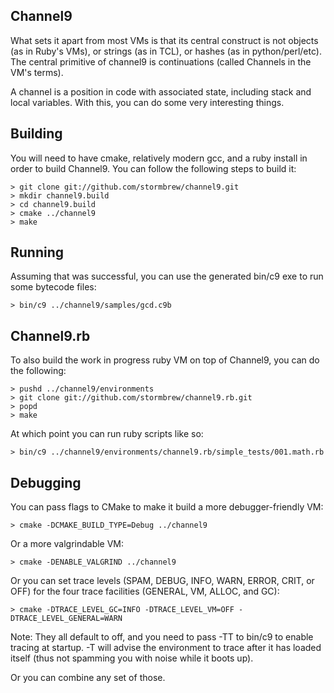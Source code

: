 Channel9
--------

What sets it apart from most VMs is that its central construct is
not objects (as in Ruby's VMs), or strings (as in TCL), or hashes
(as in python/perl/etc). The central primitive of channel9 is
continuations (called Channels in the VM's terms).

A channel is a position in code with associated state, including
stack and local variables. With this, you can do some very interesting
things.

Building
--------

You will need to have cmake, relatively modern gcc, and a ruby install
in order to build Channel9. You can follow the following steps to build it:

	> git clone git://github.com/stormbrew/channel9.git
	> mkdir channel9.build
	> cd channel9.build
	> cmake ../channel9
	> make

Running
-------

Assuming that was successful, you can use the generated bin/c9 exe to
run some bytecode files:

	> bin/c9 ../channel9/samples/gcd.c9b

Channel9.rb
-----------

To also build the work in progress ruby VM on top of Channel9, you can
do the following:

	> pushd ../channel9/environments
	> git clone git://github.com/stormbrew/channel9.rb.git
	> popd
	> make

At which point you can run ruby scripts like so:

	> bin/c9 ../channel9/environments/channel9.rb/simple_tests/001.math.rb

Debugging
---------

You can pass flags to CMake to make it build a more debugger-friendly VM:

	> cmake -DCMAKE_BUILD_TYPE=Debug ../channel9

Or a more valgrindable VM:

	> cmake -DENABLE_VALGRIND ../channel9

Or you can set trace levels (SPAM, DEBUG, INFO, WARN, ERROR, CRIT, or OFF) for
the four trace facilities (GENERAL, VM, ALLOC, and GC):

	> cmake -DTRACE_LEVEL_GC=INFO -DTRACE_LEVEL_VM=OFF -DTRACE_LEVEL_GENERAL=WARN

Note: They all default to off, and you need to pass -TT to bin/c9 to enable
tracing at startup. -T will advise the environment to trace after it has loaded
itself (thus not spamming you with noise while it boots up).

Or you can combine any set of those.
